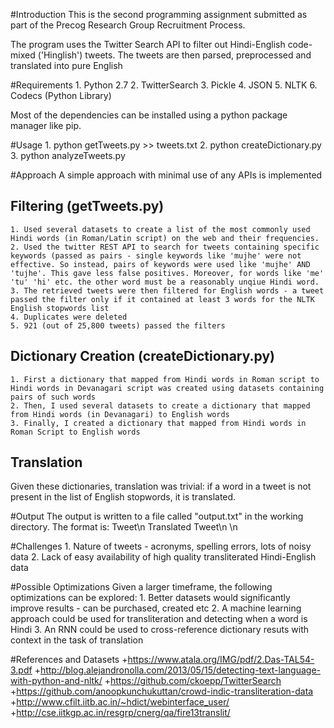 #Introduction
This is the second programming assignment submitted as part of the Precog Research Group Recruitment Process.

The program uses the Twitter Search API to filter out Hindi-English code-mixed ('Hinglish') tweets. The tweets are then parsed, preprocessed and translated into pure English

#Requirements
	1. Python 2.7
	2. TwitterSearch
	3. Pickle
	4. JSON
	5. NLTK
	6. Codecs (Python Library)

Most of the dependencies can be installed using a python package manager like pip.

#Usage
	1. python getTweets.py >> tweets.txt
	2. python createDictionary.py
	3. python analyzeTweets.py

#Approach
A simple approach with minimal use of any APIs is implemented

## Filtering (getTweets.py)
	1. Used several datasets to create a list of the most commonly used Hindi words (in Roman/Latin script) on the web and their frequencies.
	2. Used the twitter REST API to search for tweets containing specific keywords (passed as pairs - single keywords like 'mujhe' were not effective. So instead, pairs of keywords were used like 'mujhe' AND 'tujhe'. This gave less false positives. Moreover, for words like 'me' 'tu' 'hi' etc. the other word must be a reasonably unqiue Hindi word.
	3. The retrieved tweets were then filtered for English words - a tweet passed the filter only if it contained at least 3 words for the NLTK English stopwords list
	4. Duplicates were deleted
	5. 921 (out of 25,800 tweets) passed the filters

## Dictionary Creation (createDictionary.py)
	1. First a dictionary that mapped from Hindi words in Roman script to Hindi words in Devanagari script was created using datasets containing pairs of such words
	2. Then, I used several datasets to create a dictionary that mapped from Hindi words (in Devanagari) to English words
	3. Finally, I created a dictionary that mapped from Hindi words in Roman Script to English words

## Translation
Given these dictionaries, translation was trivial: if a word in a tweet is not present in the list of English stopwords, it is translated.

#Output
The output is written to a file called "output.txt" in the working directory. The format is: Tweet\n Translated Tweet\n \n
		
#Challenges
	1. Nature of tweets - acronyms, spelling errors, lots of noisy data
	2. Lack of easy availability of high quality transliterated Hindi-English data

#Possible Optimizations
Given a larger timeframe, the following optimizations can be explored:
	1. Better datasets would significantly improve results - can be purchased, created etc
	2. A machine learning approach could be used for transliteration and detecting when a word is Hindi
	3. An RNN could be used to cross-reference dictionary resuts with context in the task of translation

#References and Datasets
	+https://www.atala.org/IMG/pdf/2.Das-TAL54-3.pdf
	+http://blog.alejandronolla.com/2013/05/15/detecting-text-language-with-python-and-nltk/
	+https://github.com/ckoepp/TwitterSearch
	+https://github.com/anoopkunchukuttan/crowd-indic-transliteration-data
	+http://www.cfilt.iitb.ac.in/~hdict/webinterface_user/
	+http://cse.iitkgp.ac.in/resgrp/cnerg/qa/fire13translit/
